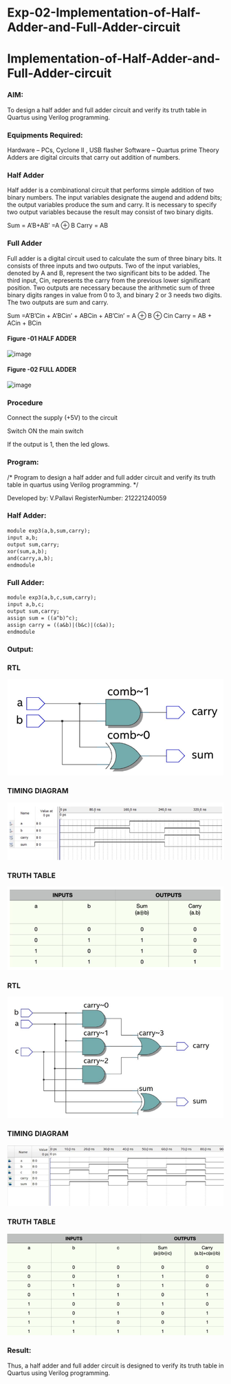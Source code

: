 # Exp-02-Implementation-of-Half-Adder-and-Full-Adder-circuit

# Implementation-of-Half-Adder-and-Full-Adder-circuit
### AIM:
To design a half adder and full adder circuit and verify its truth table in Quartus using Verilog programming.

### Equipments Required:
Hardware – PCs, Cyclone II , USB flasher
Software – Quartus prime
Theory
Adders are digital circuits that carry out addition of numbers.

### Half Adder
Half adder is a combinational circuit that performs simple addition of two binary numbers. The input variables designate the augend and addend bits; the output variables produce the sum and carry. It is necessary to specify two output variables because the result may consist of two binary digits.

Sum = A’B+AB’ =A ⊕ B Carry = AB

### Full Adder
Full adder is a digital circuit used to calculate the sum of three binary bits. It consists of three inputs and two outputs. Two of the input variables, denoted by A and B, represent the two significant bits to be added. The third input, Cin, represents the carry from the previous lower significant position. Two outputs are necessary because the arithmetic sum of three binary digits ranges in value from 0 to 3, and binary 2 or 3 needs two digits. The two outputs are sum and carry.

Sum =A’B’Cin + A’BCin’ + ABCin + AB’Cin’ = A ⊕ B ⊕ Cin Carry = AB + ACin + BCin

#### Figure -01 HALF ADDER 

 ![image](https://user-images.githubusercontent.com/36288975/163552156-a13e5a56-c638-4110-97d9-8896907c8d25.png)

#### Figure -02 FULL ADDER 

![image](https://user-images.githubusercontent.com/36288975/163552057-b3547877-6d07-45b4-b7e0-bcfebfad9e1d.png)


### Procedure

Connect the supply (+5V) to the circuit

Switch ON the main switch

If the output is 1, then the led glows.

### Program:
/*
Program to design a half adder and full adder circuit and verify its truth table in quartus using Verilog programming.
*/

Developed by: V.Pallavi
RegisterNumber: 212221240059
### Half Adder:
```
module exp3(a,b,sum,carry);
input a,b;
output sum,carry;
xor(sum,a,b);
and(carry,a,b);
endmodule 
```
### Full Adder:
```
module exp3(a,b,c,sum,carry);
input a,b,c;
output sum,carry;
assign sum = ((a^b)^c);
assign carry = ((a&b)|(b&c)|(c&a));
endmodule
```


### Output:
### RTL
![image](https://github.com/Pallavi-Raveendranadreddy/Exp-02-Implementation-of-Half-Adder-and-Full-Adder-circuit/blob/b9ed45a210a9e2da0694251f1d721419e94556cc/rtl%201.PNG)
### TIMING DIAGRAM
![image](https://github.com/Pallavi-Raveendranadreddy/Exp-02-Implementation-of-Half-Adder-and-Full-Adder-circuit/blob/b9ed45a210a9e2da0694251f1d721419e94556cc/timing%20diagram.PNG)
### TRUTH TABLE
![image](https://github.com/Pallavi-Raveendranadreddy/Exp-02-Implementation-of-Half-Adder-and-Full-Adder-circuit/blob/b9ed45a210a9e2da0694251f1d721419e94556cc/truth%20table.PNG)

### RTL
![image](https://github.com/Pallavi-Raveendranadreddy/Exp-02-Implementation-of-Half-Adder-and-Full-Adder-circuit/blob/6a6ee34af32c798d6d90ae277b3467a77e1d6ca7/rtl1.PNG)
### TIMING DIAGRAM
![image](https://github.com/Pallavi-Raveendranadreddy/Exp-02-Implementation-of-Half-Adder-and-Full-Adder-circuit/blob/6a6ee34af32c798d6d90ae277b3467a77e1d6ca7/timing.PNG)

### TRUTH TABLE 
![image](https://github.com/Pallavi-Raveendranadreddy/Exp-02-Implementation-of-Half-Adder-and-Full-Adder-circuit/blob/31f4a783c44e44cdca709a54ea5da5ae28914c08/truth.PNG)
### Result:
Thus, a half adder and full adder circuit is designed to verify its truth table in Quartus using Verilog programming.
